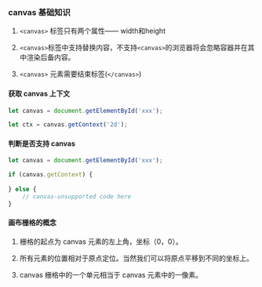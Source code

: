 ### canvas 基础知识

1. `<canvas>` 标签只有两个属性—— width和height

2. `<canvas>`标签中支持替换内容，不支持`<canvas>`的浏览器将会忽略容器并在其中渲染后备内容。

3. `<canvas>` 元素需要结束标签(`</canvas>`)

#### 获取 canvas 上下文

``` javascript
let canvas = document.getElementById('xxx');

let ctx = canvas.getContext('2d');
```

#### 判断是否支持 canvas

``` javascript
let canvas = document.getElementById('xxx');

if (canvas.getContext) {
    
} else {
    // canvas-unsupported code here
}
```

#### 画布栅格的概念

1. 栅格的起点为 canvas 元素的左上角，坐标（0，0）。

2. 所有元素的位置相对于原点定位。当然我们可以将原点平移到不同的坐标上。

3. canvas 栅格中的一个单元相当于 canvas 元素中的一像素。

